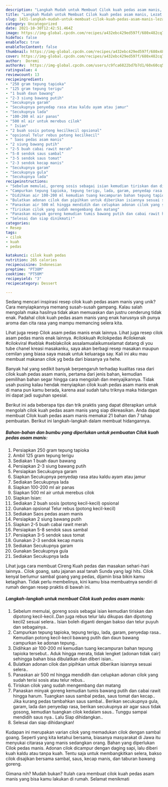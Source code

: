 ```yaml
---
description: "Langkah Mudah untuk Membuat Cilok kuah pedas asam manis, Lezat Sekali"
title: "Langkah Mudah untuk Membuat Cilok kuah pedas asam manis, Lezat Sekali"
slug: 1431-langkah-mudah-untuk-membuat-cilok-kuah-pedas-asam-manis-lezat-sekali
category: Uncategorized
date: 2021-10-30T12:42:51.464Z
image: https://img-global.cpcdn.com/recipes/a432ebc429ed597f/680x482cq70/cilok-kuah-pedas-asam-manis-foto-resep-utama.jpg
hideToc: false
enableToc: true
enableTocContent: false
thumbnail: https://img-global.cpcdn.com/recipes/a432ebc429ed597f/680x482cq70/cilok-kuah-pedas-asam-manis-foto-resep-utama.jpg
cover: https://img-global.cpcdn.com/recipes/a432ebc429ed597f/680x482cq70/cilok-kuah-pedas-asam-manis-foto-resep-utama.jpg
author:  Doremi
authorAv:  https://img-global.cpcdn.com/users/c9fca6822bd7b7d1/60x60cq50/avatar.jpg
ratingvalue: 4
reviewcount: 13
recipeingredient:
- "250 gram tepung tapioka"
- "125 gram tepung terigu"
- "1 buah daun bawang"
- "2-3 siung bawang putih"
- "Secukupnya garam"
- "Secukupnya penyedap rasa atau kaldu ayam atau jamur"
- "Secukupnya lada"
- "100-200 ml air panas"
- "500 ml air untuk merebus cilok"
- " Isian"
- "2 buah sosis potong kecilkecil opsional"
- "opsional Telur rebus potong kecilkecil"
- " Saos pedas asam manis"
- "2 siung bawang putih"
- "2-5 buah cabai rawit merah"
- "5-8 sendok saus sambal"
- "3-5 sendok saus tomat"
- "2-3 sendok kecap manis"
- "Secukupnya garam"
- "Secukupnya gula"
- "Secukupnya lada"
recipeinstructions:
- "Sebelum memulai, goreng sosis sebagai isian kemudian tiriskan dan dipotong kecil-kecil..Dan juga rebus telur lalu dikupas dan dipotong kecil2 sesuai selera.. Isian boleh diganti dengan bakso dan telur puyuh dan sebagainya.."
- "Campurkan tepung tapioka, tepung terigu, lada, garam, penyedap rasa.. Kemudian potong kecil-kecil bawang putih dan daun bawang campurkan ke adonan tepung.."
- "Didihkan air 100-200 ml kemudian tuang kecampuran bahan tepung tapioka tersebut.. Aduk hingga merata, tidak lengket (adonan tidak cair) sehingga bahan bisa dibulatkan dan diberi isian.."
- "Bulatkan adonan cilok dan pipihkan untuk diberikan isiannya sesuai selera.."
- "Panaskan air 500 ml hingga mendidih dan celupkan adonan cilok yang sudah terisi sosis atau telur rebus.."
- "Tiriskan cilok yang sudah mengembang dan matang"
- "Panaskan minyak goreng kemudian tumis bawang putih dan cabai rawit hingga harum. Tuangkan saus sambal pedas, saus tomat dan kecap.. Jika kurang pedas tambahkan saus sambal.. Berikan secukupnya gula, garam, lada dan penyedap rasa, berikan secukupnya air agar saus tidak gosong, kemudian tuangkan cilok kedalam saus.. Tunggu sampai mendidih saus nya.. Lalu Siap dihidangkan.."
- "Selesai dan siap dinikmati!"
categories:
- Resep
tags:
- cilok
- kuah
- pedas

katakunci: cilok kuah pedas 
nutrition: 265 calories
recipecuisine: Indonesian
preptime: "PT38M"
cooktime: "PT50M"
recipeyield: "3"
recipecategory: Dessert

---
```



Sedang mencari inspirasi resep cilok kuah pedas asam manis yang unik? Cara menyiapkannya memang susah-susah gampang. Kalau salah mengolah maka hasilnya tidak akan memuaskan dan justru cenderung tidak enak. Padahal cilok kuah pedas asam manis yang enak harusnya sih punya aroma dan cita rasa yang mampu memancing selera kita.


Lihat juga resep Cilok asam pedas manis enak lainnya. Lihat juga resep cilok asam pedas manis enak lainnya. #cilokkuah #cilokpedas #cilokenak #cilokviral #seblak #seblakcilok assalamualaikumselamat datang di you tube chanel kreasi masakanku, saya akan berbagi resep masakan maupun cemilan yang biasa saya masak untuk keluaraga say. Kali ini aku mau membuat makanan cilok yg beda dari biasanya ya hehe.

Banyak hal yang sedikit banyak berpengaruh terhadap kualitas rasa dari cilok kuah pedas asam manis, pertama dari jenis bahan, kemudian pemilihan bahan segar hingga cara mengolah dan menyajikannya. Tidak usah pusing kalau hendak menyiapkan cilok kuah pedas asam manis enak di mana pun kamu berada, karena asal sudah tahu triknya maka hidangan ini dapat jadi suguhan spesial.


Berikut ini ada beberapa tips dan trik praktis yang dapat diterapkan untuk mengolah cilok kuah pedas asam manis yang siap dikreasikan. Anda dapat membuat Cilok kuah pedas asam manis memakai 21 bahan dan 7 tahap pembuatan. Berikut ini langkah-langkah dalam membuat hidangannya.

<!--inarticleads1-->

##### Bahan-bahan dan bumbu yang diperlukan untuk pembuatan Cilok kuah pedas asam manis:

1. Persiapkan 250 gram tepung tapioka
1. Ambil 125 gram tepung terigu
1. Sediakan 1 buah daun bawang
1. Persiapkan 2-3 siung bawang putih
1. Persiapkan Secukupnya garam
1. Siapkan Secukupnya penyedap rasa atau kaldu ayam atau jamur
1. Sediakan Secukupnya lada
1. Siapkan 100-200 ml air panas
1. Siapkan 500 ml air untuk merebus cilok
1. Siapkan  Isian:
1. Sediakan 2 buah sosis (potong kecil-kecil) opsional
1. Gunakan opsional Telur rebus (potong kecil-kecil)
1. Sediakan  Saos pedas asam manis
1. Persiapkan 2 siung bawang putih
1. Siapkan 2-5 buah cabai rawit merah
1. Persiapkan 5-8 sendok saus sambal
1. Persiapkan 3-5 sendok saus tomat
1. Gunakan 2-3 sendok kecap manis
1. Sediakan Secukupnya garam
1. Gunakan Secukupnya gula
1. Sediakan Secukupnya lada


Lihat juga cara membuat Cireng Kuah pedas dan masakan sehari-hari lainnya.. Cilok goang, satu jajanan asal tanah Sunda yang lagi hits. Cilok kenyal berlumur sambal goang yang pedas, dijamin bisa bikin kamu ketagihan. Tidak perlu membelinya, kini kamu bisa membuatnya sendiri di rumah dengan resep praktis di bawah ini. 

<!--inarticleads2-->

##### Langkah-langkah untuk membuat Cilok kuah pedas asam manis:

1. Sebelum memulai, goreng sosis sebagai isian kemudian tiriskan dan dipotong kecil-kecil..Dan juga rebus telur lalu dikupas dan dipotong kecil2 sesuai selera.. Isian boleh diganti dengan bakso dan telur puyuh dan sebagainya..
1. Campurkan tepung tapioka, tepung terigu, lada, garam, penyedap rasa.. Kemudian potong kecil-kecil bawang putih dan daun bawang campurkan ke adonan tepung..
1. Didihkan air 100-200 ml kemudian tuang kecampuran bahan tepung tapioka tersebut.. Aduk hingga merata, tidak lengket (adonan tidak cair) sehingga bahan bisa dibulatkan dan diberi isian..
1. Bulatkan adonan cilok dan pipihkan untuk diberikan isiannya sesuai selera..
1. Panaskan air 500 ml hingga mendidih dan celupkan adonan cilok yang sudah terisi sosis atau telur rebus..
1. Tiriskan cilok yang sudah mengembang dan matang
1. Panaskan minyak goreng kemudian tumis bawang putih dan cabai rawit hingga harum. Tuangkan saus sambal pedas, saus tomat dan kecap.. Jika kurang pedas tambahkan saus sambal.. Berikan secukupnya gula, garam, lada dan penyedap rasa, berikan secukupnya air agar saus tidak gosong, kemudian tuangkan cilok kedalam saus.. Tunggu sampai mendidih saus nya.. Lalu Siap dihidangkan..
1. Selesai dan siap dihidangkan!

Kudapan ini merupakan varian cilok yang memadukan cilok dengan sambal goang. Seperti yang kita ketahui bersama, biasanya masyarakat di Jawa itu menyukai citarasa yang manis sedangkan orang. Bahan yang diperlukan Cilok pedas manis. Adonan cilok dicampur dengan daging sapi, lalu diberi kuah kaldu atau tanpa kuah. Tentu saja untuk membangkitkan selera, bakso cilok disajikan bersama sambal, saus, kecap manis, dan taburan bawang goreng. 

Gimana nih? Mudah bukan? Itulah cara membuat cilok kuah pedas asam manis yang bisa kamu lakukan di rumah. Selamat menikmati
